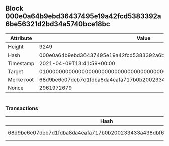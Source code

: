 ## Block 000e0a64b9ebd36437495e19a42fcd5383392a6be56321d2bd34a5740bce18bc

Attribute | Value
--- | ---
Height | 9249
Hash | 000e0a64b9ebd36437495e19a42fcd5383392a6be56321d2bd34a5740bce18bc
Timestamp | 2021-04-09T13:41:59+00:00
Target | 0100000000000000000000000000000000000000000000000000000000000000
Merke root | 68d9be6e07deb7d1fdba8da4eafa717b0b200233433a438dbf680662b51e87cc
Nonce | 2961972679

```

```

### Transactions

Hash | Amount
--- | ---
[68d9be6e07deb7d1fdba8da4eafa717b0b200233433a438dbf680662b51e87cc](68d9be6e07deb7d1fdba8da4eafa717b0b200233433a438dbf680662b51e87cc.md) | 10.00000000 SKEPTI 
